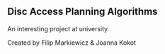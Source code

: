 ## Disc Access Planning Algorithms

An interesting project at university.

Created by Filip Markiewicz & Joanna Kokot